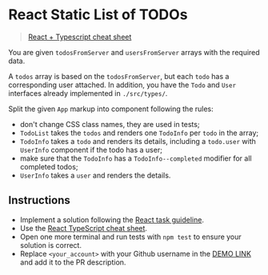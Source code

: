 # React Static List of TODOs

> [React + Typescript cheat sheet](https://mate-academy.github.io/fe-program/js/extra/react-typescript)

You are given `todosFromServer` and `usersFromServer` arrays with the required data.

A `todos` array is based on the `todosFromServer`, but each `todo` has a corresponding user attached. In addition, you have the `Todo` and `User` interfaces already implemented in `./src/types/`.

Split the given `App` markup into component following the rules:

- don't change CSS class names, they are used in tests;
- `TodoList` takes the `todos` and renders one `TodoInfo` per `todo` in the array;
- `TodoInfo` takes a `todo` and renders its details, including a `todo.user` with `UserInfo` component if the todo has a user;
- make sure that the `TodoInfo` has a `TodoInfo--completed` modifier for all completed todos;
- `UserInfo` takes a `user` and renders the details.

## Instructions

- Implement a solution following the [React task guideline](https://github.com/mate-academy/react_task-guideline#react-tasks-guideline).
- Use the [React TypeScript cheat sheet](https://mate-academy.github.io/fe-program/js/extra/react-typescript).
- Open one more terminal and run tests with `npm test` to ensure your solution is correct.
- Replace `<your_account>` with your Github username in the [DEMO LINK](https://BozhenaBodnar.github.io/react_static-list-of-todos/) and add it to the PR description.
